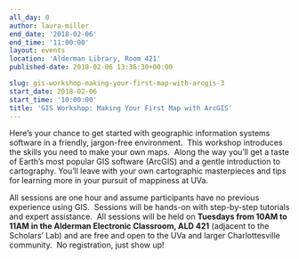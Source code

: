 ```yaml
---
all_day: 0
author: laura-miller
end_date: '2018-02-06'
end_time: '11:00:00'
layout: events
location: 'Alderman Library, Room 421'
published-date: 2018-02-06 13:36:30+00:00

slug: gis-workshop-making-your-first-map-with-arcgis-3
start_date: 2018-02-06
start_time: '10:00:00'
title: 'GIS Workshop: Making Your First Map with ArcGIS'
---
```


Here’s your chance to get started with geographic information systems software in a friendly, jargon-free environment.  This workshop introduces the skills you need to make your own maps.  Along the way you’ll get a taste of Earth’s most popular GIS software (ArcGIS) and a gentle introduction to cartography. You’ll leave with your own cartographic masterpieces and tips for learning more in your pursuit of mappiness at UVa.

All sessions are one hour and assume participants have no previous experience using GIS.  Sessions will be hands-on with step-by-step tutorials and expert assistance.  All sessions will be held on **Tuesdays from 10AM to 11AM in the Alderman Electronic Classroom, ALD 421** (adjacent to the Scholars’ Lab) and are free and open to the UVa and larger Charlottesville community.  No registration, just show up!
